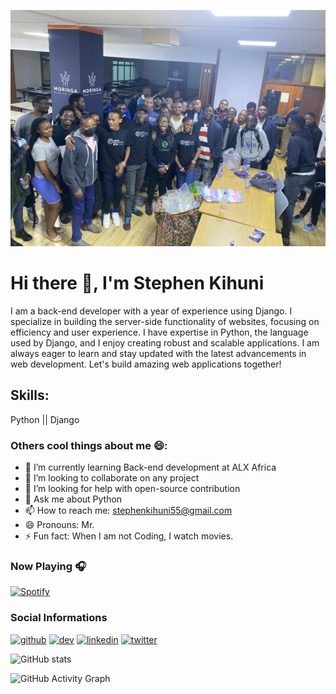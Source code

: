 ![I am Software Developer](https://github.com/kihuni/kihuni/blob/main/289111177_7907356302638069_4278195300229097304_n.jpg)

# Hi there 👋, I'm Stephen Kihuni
  
I am a back-end developer with a year of experience using Django. I specialize in building the server-side functionality of websites, focusing on efficiency and user experience. I have expertise in Python, the language used by Django, and I enjoy creating robust and scalable applications. I am always eager to learn and stay updated with the latest advancements in web development. Let's build amazing web applications together!


## Skills:

Python || Django


### Others cool things about me 😄:

- 🔭 I’m currently learning Back-end development at ALX Africa  
- 👯 I’m looking to collaborate on any project 
- 🤔 I’m looking for help with open-source contribution 
- 💬 Ask me about Python
- 📫 How to reach me: stephenkihuni55@gmail.com 
- 😄 Pronouns: Mr. 
- ⚡ Fun fact: When I am not Coding, I watch movies. 

### Now Playing 🎧

[![Spotify](https://github-readme-remake.vercel.app/api/spotify)](https://open.spotify.com/artist/1ZwdS5xdxEREPySFridCfh)
<br/>

### Social Informations

[<img src='https://cdn.jsdelivr.net/npm/simple-icons@3.0.1/icons/github.svg' alt='github' height='40'>](https://github.com/Kihuni)  [<img src='https://cdn.jsdelivr.net/npm/simple-icons@3.0.1/icons/hashnode.svg' alt='dev' height='40'>](https://hashnode.com/@Kihuni)  [<img src='https://cdn.jsdelivr.net/npm/simple-icons@3.0.1/icons/linkedin.svg' alt='linkedin' height='40'>](https://www.linkedin.com/in/https://www.linkedin.com/in/stephen-kihuni-a95b11169//)  [<img src='https://cdn.jsdelivr.net/npm/simple-icons@3.0.1/icons/twitter.svg' alt='twitter' height='40'>](https://twitter.com/Skihuni)  

![GitHub stats](https://github-readme-stats.vercel.app/api?username=Kihuni&show_icons=true)  

![GitHub Activity Graph](https://activity-graph.herokuapp.com/graph?username=Kihuni)  

